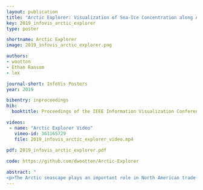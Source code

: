 ```yaml
---
layout: publication
title: "Arctic Explorer: Visualization of Sea-Ice Concentration along Arctic Shipping Routes"
key: 2019_infovis_arctic_explorer
type: poster

shortname: Arctic Explorer
image: 2019_infovis_arctic_explorer.png

authors:
- wootton
- Ethan Ransom
- lex

journal-short: InfoVis Posters
year: 2019

bibentry: inproceedings
bib:
  booktitle: Proceedings of the IEEE Information Visualization Conference - Posters (InfoVis ’19)

videos:  
 - name: "Arctic Explorer Video" 
   vimeo-id: 361165729
   file: 2019_infovis_arctic_explorer_video.mp4
   
pdf: 2019_infovis_arctic_explorer.pdf

code: https://github.com/dwootton/Arctic-Explorer

abstract: "
<p>The Arctic seascape plays an important role in North American trade and defense; however, over recent years, the Arctic has undergone radical changes, altering current shipping routes and opening up new previously blocked paths. This work presents Arctic Explorer, a tool to visualize sea-ice concentration along paths over time. Arctic Explorer could be used to circumnavigate areas expected to be blocked with ice and discover new routes that may have opened up. </p>"
---
```

